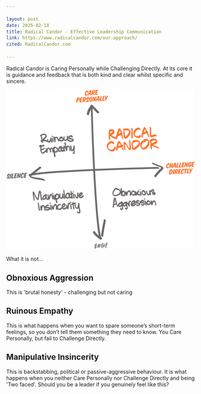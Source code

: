 ```yaml
---

layout: post
date: 2025-02-18
title: Radical Candor - Effective Leadership Communication
link: https://www.radicalcandor.com/our-approach/
cited: RadicalCandor.com

---
```


Radical Candor is Caring Personally while Challenging Directly. At its core it is guidance and feedback that is both kind and clear whilst specific and sincere.

![Radical Candor two by two image](/images/radical-candor.png)

What it is not...

## Obnoxious Aggression

This is 'brutal honesty' - challenging but not caring

## Ruinous Empathy

This is what happens when you want to spare someone’s short-term feelings, so you don’t tell them something they need to know. You Care Personally, but fail to Challenge Directly.

## Manipulative Insincerity

This is backstabbing, political or passive-aggressive behaviour. It is what happens when you neither Care Personally nor Challenge Directly and being 'Two faced'. Should you be a leader if you genuinely feel like this?
